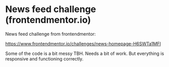 # News feed challenge (frontendmentor.io)

News feed challenge from frontendmentor:

https://www.frontendmentor.io/challenges/news-homepage-H6SWTa1MFl

Some of the code is a bit messy TBH. Needs a bit of work. But everything is responsive and functioning correctly.